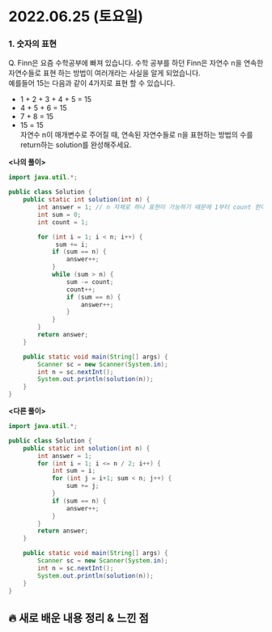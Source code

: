 # 2022.06.25 (토요일)

### **1. 숫자의 표현**

Q. Finn은 요즘 수학공부에 빠져 있습니다. 수학 공부를 하던 Finn은 자연수 n을 연속한 자연수들로 표현 하는 방법이 여러개라는 사실을 알게 되었습니다.    
   예를들어 15는 다음과 같이 4가지로 표현 할 수 있습니다.   
 
- 1 + 2 + 3 + 4 + 5 = 15
- 4 + 5 + 6 = 15
- 7 + 8 = 15
- 15 = 15   
  자연수 n이 매개변수로 주어질 때, 연속된 자연수들로 n을 표현하는 방법의 수를 return하는 solution를 완성해주세요.    

**<나의 풀이>**
```java
import java.util.*;

public class Solution {
    public static int solution(int n) {
        int answer = 1; // n 자체로 하나 표현이 가능하기 때문에 1부터 count 한다.
        int sum = 0;
        int count = 1;

        for (int i = 1; i < n; i++) {
             sum += i;
            if (sum == n) {
                answer++;
            }
            while (sum > n) {
                sum -= count;
                count++;
                if (sum == n) {
                    answer++;
                }
            }
        }
        return answer;
    }

    public static void main(String[] args) {
        Scanner sc = new Scanner(System.in);
        int n = sc.nextInt();
        System.out.println(solution(n));
    }
}
```

**<다른 풀이>**
```java
import java.util.*;

public class Solution {
    public static int solution(int n) {
        int answer = 1;
        for (int i = 1; i <= n / 2; i++) {
            int sum = i;
            for (int j = i+1; sum < n; j++) {
                sum += j;
            }
            if (sum == n) {
                answer++;
            }
        }
        return answer;
    }

    public static void main(String[] args) {
        Scanner sc = new Scanner(System.in);
        int n = sc.nextInt();
        System.out.println(solution(n));
    }
}
```


##  **🔥 새로 배운 내용 정리 & 느낀 점**